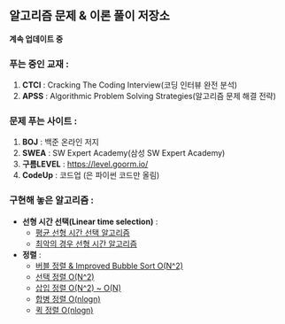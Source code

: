 ﻿## 알고리즘 문제 & 이론 풀이 저장소
 
**계속 업데이트 중** 
 
### 푸는 중인 교재 :
1. **CTCI** : Cracking The Coding Interview(코딩 인터뷰 완전 분석)  
2. **APSS** : Algorithmic Problem Solving Strategies(알고리즘 문제 해결 전략)

### 문제 푸는 사이트 : 
1. **BOJ** : 백준 온라인 저지
2. **SWEA** : SW Expert Academy(삼성 SW Expert Academy)
3. **구름LEVEL** : https://level.goorm.io/
4. **CodeUp** : 코드업 (은 파이썬 코드만 올림)

### 구현해 놓은 알고리즘 : 
* **선형 시간 선택(Linear time selection)** : 
  * [평균 선형 시간 선택 알고리즘](https://github.com/woorimlee/Algorithm-Repository/blob/master/Algorithm/Linear%20time%20selection%20algorithm.cpp)
  * [최악의 경우 선형 시간  알고리즘](https://github.com/woorimlee/Algorithm-Repository/blob/master/Algorithm/Selection%20in%20worst%20case%20linear%20time%20algorithm.cpp)
* **정렬** :
  * [버블 정렬 & Improved Bubble Sort O(N^2)](https://github.com/woorimlee/Algorithm-Repository/blob/master/Algorithm/Improved%20Bubble%20Sort.cpp)
  * [선택 정렬 O(N^2)](https://github.com/woorimlee/Algorithm-Repository/blob/master/Algorithm/Selection%20Sort.cpp)
  * [삽입 정렬 O(N^2) ~ O(N)](https://github.com/woorimlee/Algorithm-Repository/blob/master/Algorithm/Insertion%20Sort.cpp)
  * [합병 정렬 O(nlogn)](https://github.com/woorimlee/Algorithm-Repository/blob/master/Algorithm/Merge%20Sort.cpp)
  * [퀵 정렬 O(nlogn)](https://github.com/woorimlee/Algorithm-Repository/blob/master/Algorithm/Quick%20Sort.cpp)